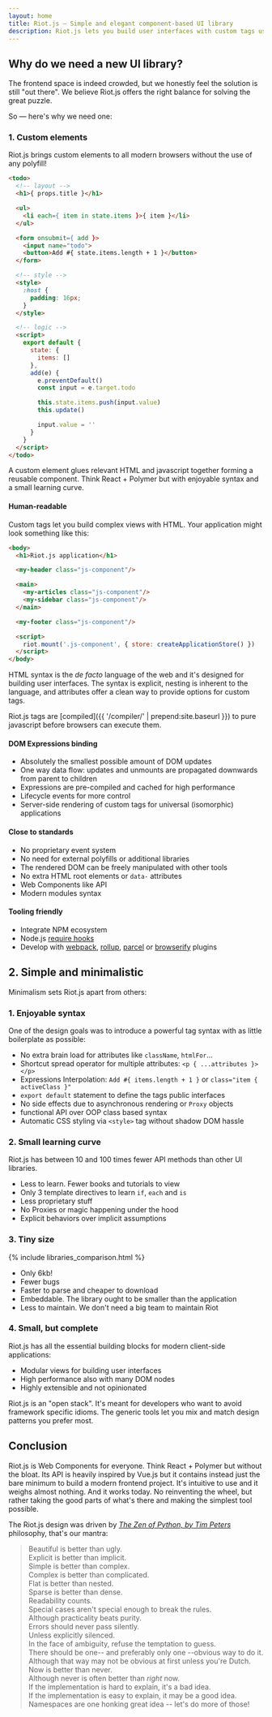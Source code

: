 ```yaml
---
layout: home
title: Riot.js — Simple and elegant component-based UI library
description: Riot.js lets you build user interfaces with custom tags using simple and enjoyable syntax.
---
```


## Why do we need a new UI library?

The frontend space is indeed crowded, but we honestly feel the solution is still "out there". We believe Riot.js offers the right balance for solving the great puzzle.

So — here's why we need one:


### 1. Custom elements

Riot.js brings custom elements to all modern browsers without the use of any polyfill!

``` html
<todo>
  <!-- layout -->
  <h1>{ props.title }</h1>

  <ul>
    <li each={ item in state.items }>{ item }</li>
  </ul>

  <form onsubmit={ add }>
    <input name="todo">
    <button>Add #{ state.items.length + 1 }</button>
  </form>

  <!-- style -->
  <style>
    :host {
      padding: 16px;
    }
  </style>

  <!-- logic -->
  <script>
    export default {
      state: {
        items: []
      },
      add(e) {
        e.preventDefault()
        const input = e.target.todo

        this.state.items.push(input.value)
        this.update()

        input.value = ''
      }
    }
  </script>
</todo>
```

A custom element glues relevant HTML and javascript together forming a reusable component. Think React + Polymer but with enjoyable syntax and a small learning curve.

#### Human-readable

Custom tags let you build complex views with HTML. Your application might look something like this:

``` html
<body>
  <h1>Riot.js application</h1>

  <my-header class="js-component"/>

  <main>
    <my-articles class="js-component"/>
    <my-sidebar class="js-component"/>
  </main>

  <my-footer class="js-component"/>

  <script>
    riot.mount('.js-component', { store: createApplicationStore() })
  </script>
</body>
```

HTML syntax is the *de facto* language of the web and it's designed for building user interfaces. The syntax is explicit, nesting is inherent to the language, and attributes offer a clean way to provide options for custom tags.

Riot.js tags are [compiled]({{ '/compiler/' | prepend:site.baseurl }}) to pure javascript before browsers can execute them.


#### DOM Expressions binding
- Absolutely the smallest possible amount of DOM updates
- One way data flow: updates and unmounts are propagated downwards from parent to children
- Expressions are pre-compiled and cached for high performance
- Lifecycle events for more control
- Server-side rendering of custom tags for universal (isomorphic) applications


#### Close to standards
- No proprietary event system
- No need for external polyfills or additional libraries
- The rendered DOM can be freely manipulated with other tools
- No extra HTML root elements or `data-` attributes
- Web Components like API
- Modern modules syntax


#### Tooling friendly
- Integrate NPM ecosystem
- Node.js [require hooks](https://github.com/riot/ssr#usage)
- Develop with [webpack](https://github.com/riot/webpack-loader), [rollup](https://github.com/riot/rollup-plugin-riot), [parcel](https://github.com/riot/parcel-plugin-riot) or [browserify](https://github.com/riot/riotify) plugins


## 2. Simple and minimalistic

Minimalism sets Riot.js apart from others:

### 1. Enjoyable syntax

One of the design goals was to introduce a powerful tag syntax with as little boilerplate as possible:

- No extra brain load for attributes like `className`, `htmlFor`...
- Shortcut spread operator for multiple attributes: `<p { ...attributes }></p>`
- Expressions Interpolation: `Add #{ items.length + 1 }` or `class="item { activeClass }"`
- `export default` statement to define the tags public interfaces
- No side effects due to asynchronous rendering or `Proxy` objects
- functional API over OOP class based syntax
- Automatic CSS styling via `<style>` tag without shadow DOM hassle


### 2. Small learning curve

Riot.js has between 10 and 100 times fewer API methods than other UI libraries.

- Less to learn. Fewer books and tutorials to view
- Only 3 template directives to learn `if`, `each` and `is`
- Less proprietary stuff
- No Proxies or magic happening under the hood
- Explicit behaviors over implicit assumptions


### 3. Tiny size

{% include libraries_comparison.html %}

- Only 6kb!
- Fewer bugs
- Faster to parse and cheaper to download
- Embeddable. The library ought to be smaller than the application
- Less to maintain. We don't need a big team to maintain Riot


### 4. Small, but complete

Riot.js has all the essential building blocks for modern client-side applications:

- Modular views for building user interfaces
- High performance also with many DOM nodes
- Highly extensible and not opinionated

Riot.js is an "open stack". It's meant for developers who want to avoid framework specific idioms. The generic tools let you mix and match design patterns you prefer most.

## Conclusion

Riot.js is Web Components for everyone. Think React + Polymer but without the bloat. Its API is heavily inspired by Vue.js but it contains instead just the bare minimum to build a modern frontend project. It's intuitive to use and it weighs almost nothing. And it works today. No reinventing the wheel, but rather taking the good parts of what's there and making the simplest tool possible.

The Riot.js design was driven by [*The Zen of Python, by Tim Peters*](https://en.wikipedia.org/wiki/Zen_of_Python) philosophy, that's our mantra:

> Beautiful is better than ugly.<br/>
> Explicit is better than implicit.<br/>
> Simple is better than complex.<br/>
> Complex is better than complicated.<br/>
> Flat is better than nested.<br/>
> Sparse is better than dense.<br/>
> Readability counts.<br/>
> Special cases aren't special enough to break the rules.<br/>
> Although practicality beats purity.<br/>
> Errors should never pass silently.<br/>
> Unless explicitly silenced.<br/>
> In the face of ambiguity, refuse the temptation to guess.<br/>
> There should be one-- and preferably only one --obvious way to do it.<br/>
> Although that way may not be obvious at first unless you're Dutch.<br/>
> Now is better than never.<br/>
> Although never is often better than *right* now.<br/>
> If the implementation is hard to explain, it's a bad idea.<br/>
> If the implementation is easy to explain, it may be a good idea.<br/>
> Namespaces are one honking great idea -- let's do more of those!
